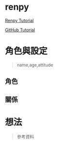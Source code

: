# renpy

[Renpy Tutorial](https://www.bianalyst-gt.com/post/renpy-tutorial-for-beginners)

[GitHub Tutorial](https://www.youtube.com/watch?v=Luu7V9Nx1EM)

# 角色與設定
>name,age,attitude

## 角色

## 關係

# 想法
>參考資料
